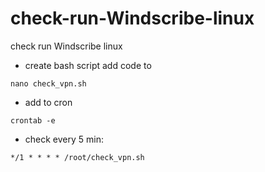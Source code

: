 # check-run-Windscribe-linux

check run Windscribe linux

- create bash script add code to 

```nano check_vpn.sh```

- add to cron

```crontab -e```

- check every 5 min:

```*/1 * * * * /root/check_vpn.sh```
